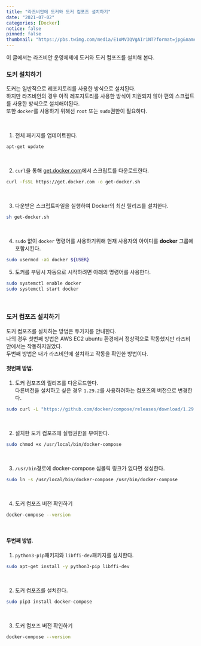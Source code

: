 ```yaml
---
title: "라즈비안에 도커와 도커 컴포즈 설치하기"
date: "2021-07-02"
categories: [Docker]
notice: false
pinned: false
thumbnail: "https://pbs.twimg.com/media/E1oMV3QVgAIr1NT?format=jpg&name=large"
---
```


이 글에서는 라즈비안 운영체제에 도커와 도커 컴포즈를 설치해 본다.  

### 도커 설치하기

도커는 일반적으로 레포지토리를 사용한 방식으로 설치된다.  
하지만 라즈비안의 경우 아직 레포지토리를 사용한 방식이 지원되지 않아 편의 스크립트를 사용한 방식으로 설치해야된다.  
또한 `docker`를 사용하기 위해선 `root` 또는 `sudo`권한이 필요하다.

<br/>

1.  전체 패키지를 업데이트한다.
```bash
apt-get update
```

<br/>

2.  `curl`을 통해 [get.docker.com](https://get.docker.com)에서 스크립트를 다운로드한다.
```bash
curl -fsSL https://get.docker.com -o get-docker.sh
```

<br/>

3.  다운받은 스크립트파일을 실행하여 Docker의 최신 릴리즈를 설치한다.
```bash
sh get-docker.sh
```

<br/>

4.  `sudo` 없이 `docker` 명령어를 사용하기위해 현재 사용자의 아이디를 **docker** 그룹에 포함시킨다.
```bash
sudo usermod -aG docker ${USER}
```

5.	도커를 부팅시 자동으로 시작하려면 아래의 명령어를 사용한다.

```bash
sudo systemctl enable docker
sudo systemctl start docker
```

<br/>

### 도커 컴포즈 설치하기
도커 컴포즈를 설치하는 방법은 두가지를 안내한다.  
나의 경우 첫번째 방법은 AWS EC2 ubuntu 환경에서 정상적으로 작동했지만 라즈비안에서는 작동하지않았다.  
두번째 방법은 내가 라즈비안에 설치하고 작동을 확인한 방법이다.


#### 첫번째 방법.
1.  도커 컴포즈의 릴리즈를 다운로드한다.  
	다른버전을 설치하고 싶은 경우 `1.29.2`를 사용하려하는 컴포즈의 버전으로 변경한다.
```bash
sudo curl -L "https://github.com/docker/compose/releases/download/1.29.2/docker-compose-$(uname -s)-$(uname -m)" -o /usr/local/bin/docker-compose
```

<br/>

2.  설치한 도커 컴포즈에 실행권한을 부여한다.
```bash
sudo chmod +x /usr/local/bin/docker-compose
```

<br/>

3.	`/usr/bin`경로에 docker-compose 심볼릭 링크가 없다면 생성한다.
```bash
sudo ln -s /usr/local/bin/docker-compose /usr/bin/docker-compose
```

<br/>

4.	도커 컴포즈 버전 확인하기
```bash
docker-compose --version
```

<br/>

#### 두번째 방법.

1.  `python3-pip`패키지와 `libffi-dev`패키지를 설치한다.
```bash
sudo apt-get install -y python3-pip libffi-dev
```

<br/>

2.	도커 컴포즈를 설치한다.
```bash
sudo pip3 install docker-compose
```

<br/>

3.	도커 컴포즈 버전 확인하기
```bash
docker-compose --version
```